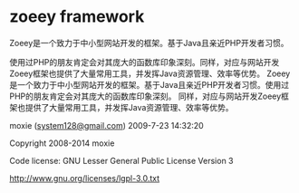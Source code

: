 # zoeey framework

Zoeey是一个致力于中小型网站开发的框架。基于Java且亲近PHP开发者习惯。

使用过PHP的朋友肯定会对其庞大的函数库印象深刻。同样，对应与网站开发Zoeey框架也提供了大量常用工具，并发挥Java资源管理、效率等优势。 Zoeey是一个致力于中小型网站开发的框架。基于Java且亲近PHP开发者习惯。使用过PHP的朋友肯定会对其庞大的函数库印象深刻。 同样，对应与网站开发Zoeey框架也提供了大量常用工具，并发挥Java资源管理、效率等优势。 



moxie (system128@gmail.com) 2009-7-23 14:32:20

Copyright 2008-2014 moxie

Code license: GNU Lesser General Public License Version 3

http://www.gnu.org/licenses/lgpl-3.0.txt
